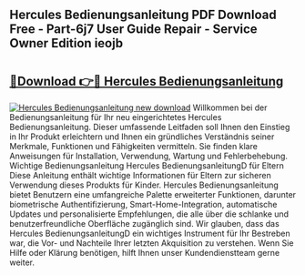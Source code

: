 ## Hercules Bedienungsanleitung PDF Download Free - Part-6j7 User Guide Repair - Service Owner Edition ieojb

# <h2><a href="http://df044j.blite.top/?on=Hercules+Bedienungsanleitung">🔗Download 👉🔴 Hercules Bedienungsanleitung</a></h2>

[![Hercules Bedienungsanleitung new download](https://i.imgur.com/lujVjoI.png)](http://df044j.blite.top/?on=Hercules+Bedienungsanleitung)
Willkommen bei der Bedienungsanleitung für Ihr neu eingerichtetes Hercules Bedienungsanleitung. Dieser umfassende Leitfaden soll Ihnen den Einstieg in Ihr Produkt erleichtern und Ihnen ein gründliches Verständnis seiner Merkmale, Funktionen und Fähigkeiten vermitteln. Sie finden klare Anweisungen für Installation, Verwendung, Wartung und Fehlerbehebung. Wichtige Bedienungsanleitung Hercules BedienungsanleitungD für Eltern Diese Anleitung enthält wichtige Informationen für Eltern zur sicheren Verwendung dieses Produkts für Kinder. Hercules Bedienungsanleitung bietet Benutzern eine umfangreiche Palette erweiterter Funktionen, darunter biometrische Authentifizierung, Smart-Home-Integration, automatische Updates und personalisierte Empfehlungen, die alle über die schlanke und benutzerfreundliche Oberfläche zugänglich sind. Wir glauben, dass das Hercules BedienungsanleitungD ein wichtiges Instrument für Ihr Bestreben war, die Vor- und Nachteile Ihrer letzten Akquisition zu verstehen. Wenn Sie Hilfe oder Klärung benötigen, hilft Ihnen unser Kundendienstteam gerne weiter.
